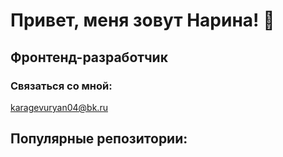 # Привет, меня зовут Нарина! 👋
## Фронтенд-разработчик
### Связаться со мной: 
karagevuryan04@bk.ru
## Популярные репозитории: 
